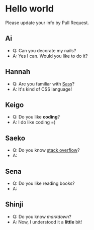 # Hello world
Please update your info by Pull Request.

## Ai
- Q: Can you decorate my nails?
- A: Yes I can. Would you like to do it?

## Hannah
- Q: Are you familiar with [Sass](http://sass-lang.com/)?
- A: It's kind of CSS language!

## Keigo
- Q: Do you like __coding__?
- A: I do like coding =)

## Saeko
- Q: Do you know [stack overflow](http://stackoverflow.com/)?
- A: 

## Sena
- Q: Do you like reading books?
- A: 

## Shinji
- Q: Do you know _markdown_?
- A: Now, I understood it a __little__ bit!

